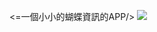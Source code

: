 <=一個小小的蝴蝶資訊的APP/>
<img src='https://www.ncnu.edu.tw/ncnuweb/units/share/全校共用/web_material/images/view/001.jpg' />
